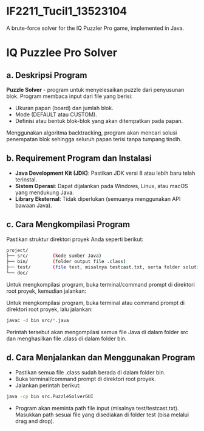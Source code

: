 # IF2211_Tucil1_13523104
A brute-force solver for the IQ Puzzler Pro game, implemented in Java.

# IQ Puzzlee Pro Solver

## a. Deskripsi Program
**Puzzle Solver** - program untuk menyelesaikan puzzle dari penyusunan blok. Program membaca input dari file yang berisi:
- Ukuran papan (board) dan jumlah blok.
- Mode (DEFAULT atau CUSTOM).
- Definisi atau bentuk blok-blok yang akan ditempatkan pada papan.

Menggunakan algoritma backtracking, program akan mencari solusi penempatan blok sehingga seluruh papan terisi tanpa tumpang tindih.

## b. Requirement Program dan Instalasi
- **Java Development Kit (JDK)**: Pastikan JDK versi 8 atau lebih baru telah terinstal.
- **Sistem Operasi**: Dapat dijalankan pada Windows, Linux, atau macOS yang mendukung Java.
- **Library Eksternal**: Tidak diperlukan (semuanya menggunakan API bawaan Java).

## c. Cara Mengkompilasi Program
Pastikan struktur direktori proyek Anda seperti berikut:

```bash
project/
├── src/         (kode sumber Java)
├── bin/         (folder output file .class)
├── test/        (file test, misalnya testcast.txt, serta folder solution)
└── doc/         
```
Untuk mengkompilasi program, buka terminal/command prompt di direktori root proyek, kemudian jalankan:

Untuk mengkompilasi program, buka terminal atau command prompt di direktori root proyek, lalu jalankan:
```bash
javac -d bin src/*.java
```
Perintah tersebut akan mengompilasi semua file Java di dalam folder src dan menghasilkan file .class di dalam folder bin.

## d. Cara Menjalankan dan Menggunakan Program
- Pastikan semua file .class sudah berada di dalam folder bin.
- Buka terminal/command prompt di direktori root proyek.
- Jalankan perintah berikut:
```bash
java -cp bin src.PuzzleSolverGUI
```
- Program akan meminta path file input (misalnya test/testcast.txt).
Masukkan path sesuai file yang disediakan di folder test (bisa melalui drag and drop).
